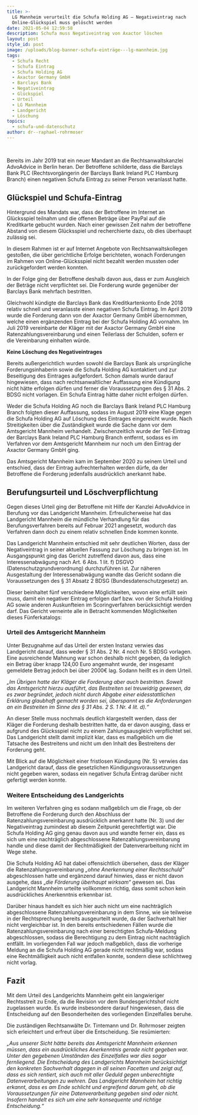 ```yaml
---
title: >-
  LG Mannheim verurteilt die Schufa Holding AG – Negativeintrag nach
  Online-Glückspiel muss gelöscht werden
date: 2021-05-04 12:59:58
description: Schufa muss Negativeintrag von Axactor löschen
layout: post
style_id: post
image: /uploads/blog-banner-schufa-einträge---lg-mannheim.jpg
tags:
  - Schufa Recht
  - Schufa Eintrag
  - Schufa Holding AG
  - Axactor Germany GmbH
  - Barclays Bank
  - Negativeintrag
  - Glückspiel
  - Urteil
  - LG Mannheim
  - Landgericht
  - Löschung
topics:
  - schufa-und-datenschutz
author: dr--raphael-rohrmoser
---
```

&nbsp;

Bereits im Jahr 2019 trat ein neuer Mandant an die Rechtsanwaltskanzlei AdvoAdvice in Berlin heran. Der Betroffene schilderte, dass die Barclays Bank PLC (Rechtsvorgängerin der Barclays Bank Ireland PLC Hamburg Branch) einen negativen Schufa Eintrag zu seiner Person veranlasst hatte.

## **Glückspiel und Schufa-Eintrag**

Hintergrund des Mandats war, dass der Betroffene im Internet an Glücksspiel teilnahm und die offenen Beträge über PayPal auf die Kreditkarte gebucht wurden. Nach einer gewissen Zeit nahm der betroffene Abstand von diesem Glücksspiel und recherchierte dazu, ob dies überhaupt zulässig sei.

In diesem Rahmen ist er auf Internet Angebote von Rechtsanwaltskollegen gesto&szlig;en, die über gerichtliche Erfolge berichteten, wonach Forderungen im Rahmen von Online-Glücksspiel nicht bezahlt werden mussten oder zurückgefordert werden konnten.

In der Folge ging der Betroffene deshalb davon aus, dass er zum Ausgleich der Beträge nicht verpflichtet sei. Die Forderung wurde gegenüber der Barclays Bank mehrfach bestritten.

Gleichwohl kündigte die Barclays Bank das Kreditkartenkonto Ende 2018 relativ schnell und veranlasste einen negativen Schufa Eintrag. Im April 2019 wurde die Forderung dann von der Axactor Germany GmbH übernommen, welche einen ergänzenden Eintrag bei der Schufa Holding AG vornahm. Im Juli 2019 vereinbarte der Kläger mit der Axactor Germany GmbH eine Ratenzahlungsvereinbarung und einen Teilerlass der Schulden, sofern er die Vereinbarung einhalten würde.

**Keine Löschung des Negativeintrages** &nbsp;&nbsp;&nbsp;

Bereits au&szlig;ergerichtlich wurden sowohl die Barclays Bank als ursprüngliche Forderungsinhaberin sowie die Schufa Holding AG kontaktiert und zur Beseitigung des Eintrages aufgefordert. Schon damals wurde darauf hingewiesen, dass nach rechtsanwaltlicher Auffassung eine Kündigung nicht hätte erfolgen dürfen und ferner die Voraussetzungen des &sect; 31 Abs. 2 BDSG nicht vorlagen. Ein Schufa Eintrag hätte daher nicht erfolgen dürfen.

Weder die Schufa Holding AG noch die Barclays Bank Ireland PLC Hamburg Branch folgten dieser Auffassung, sodass im August 2019 eine Klage gegen die Schufa Holding AG auf Löschung des Eintrages eingereicht wurde. Nach Streitigkeiten über die Zuständigkeit wurde die Sache dann vor dem Amtsgericht Mannheim verhandelt. Zwischenzeitlich wurde der Teil-Eintrag der Barclays Bank Ireland PLC Hamburg Branch entfernt, sodass es im Verfahren vor dem Amtsgericht Mannheim nur noch um den Eintrag der Axactor Germany GmbH ging.

Das Amtsgericht Mannheim kam im September 2020 zu seinem Urteil und entschied, dass der Eintrag aufrechterhalten werden dürfe, da der Betroffene die Forderung jedenfalls ausdrücklich anerkannt habe.

## **Berufungsurteil und Löschverpflichtung**

Gegen dieses Urteil ging der Betroffene mit Hilfe der Kanzlei AdvoAdvice in Berufung vor das Landgericht Mannheim. Erfreulicherweise hat das Landgericht Mannheim die mündliche Verhandlung für das Berufungsverfahren bereits auf Februar 2021 angesetzt, wodurch das Verfahren dann doch zu einem relativ schnellen Ende kommen konnte.

Das Landgericht Mannheim entschied mit sehr deutlichen Worten, dass der Negativeintrag in seiner aktuellen Fassung zur Löschung zu bringen ist. Im Ausgangspunkt ging das Gericht zutreffend davon aus, dass eine Interessenabwägung nach Art. 6 Abs. 1 lit. f) DSGVO (Datenschutzgrundverordnung) durchzuführen ist. Zur näheren Ausgestaltung der Interessenabwägung wandte das Gericht sodann die Voraussetzungen des &sect; 31 Absatz 2 BDSG (Bundesdatenschutzgesetz) an.

Dieser beinhaltet fünf verschiedene Möglichkeiten, wovon eine erfüllt sein muss, damit ein negativer Eintrag erfolgen darf bzw. von der Schufa Holding AG sowie anderen Auskunfteien im Scoringverfahren berücksichtigt werden darf. Das Gericht verneinte alle in Betracht kommenden Möglichkeiten dieses Fünferkatalogs: &nbsp;

### **Urteil des Amtsgericht Mannheim**

Unter Bezugnahme auf das Urteil der ersten Instanz verwies das Landgericht darauf, dass weder &sect; 31 Abs. 2 Nr. 4 noch Nr. 5 BDSG vorlagen. Eine ausreichende Mahnung war schon deshalb nicht gegeben, da lediglich ein Betrag über knapp 124,00 Euro angemahnt wurde, der insgesamt gemeldete Betrag jedoch bei über 2000€ lag. Sodann hei&szlig;t es in dem Urteil.

*„Im Übrigen hatte der Kläger die Forderung aber auch bestritten. Soweit das Amtsgericht hierzu ausführt, das Bestreiten sei treuwidrig gewesen, da es zwar begründet, jedoch nicht durch Abgabe einer eidesstattlichen Erklärung glaubhaft gemacht worden sei, überspannt es die Anforderungen an ein Bestreiten im Sinne des &sect; 31 Abs. 2 S. 1 Nr. 4 lit. d).“ &nbsp;*

An dieser Stelle muss nochmals deutlich klargestellt werden, dass der Kläger die Forderung deshalb bestritten hatte, da er davon ausging, dass er aufgrund des Glücksspiel nicht zu einem Zahlungsausgleich verpflichtet sei. Das Landgericht stellt damit implizit klar, dass es ma&szlig;geblich um die Tatsache des Bestreitens und nicht um den Inhalt des Bestreitens der Forderung geht.

Mit Blick auf die Möglichkeit einer fristlosen Kündigung (Nr. 5) verwies das Landgericht darauf, dass die gesetzlichen Kündigungsvoraussetzungen nicht gegeben waren, sodass ein negativer Schufa Eintrag darüber nicht gefertigt werden konnte.

### **Weitere Entscheidung des Landgerichts**

Im weiteren Verfahren ging es sodann ma&szlig;geblich um die Frage, ob der Betroffene die Forderung durch den Abschluss der Ratenzahlungsvereinbarung ausdrücklich anerkannt hatte (Nr. 3) und der Negativeintrag zumindest ab diesem Zeitpunkt gerechtfertigt war. Die Schufa Holding AG ging genau davon aus und wandte ferner ein, dass es sich um eine nachträglich abgeschlossene Ratenzahlungsvereinbarung handle und diese damit der Rechtmä&szlig;igkeit der Datenverarbeitung nicht im Wege stehe.

Die Schufa Holding AG hat dabei offensichtlich übersehen, dass der Kläger die Ratenzahlungsvereinbarung *„ohne Anerkennung einer Rechtsschuld“* abgeschlossen hatte und ergänzend darauf hinwies, dass er nicht davon ausgehe, dass „*die Förderung überhaupt wirksam“* gewesen sei. Das Landgericht Mannheim urteilte vollkommen richtig, dass somit schon kein ausdrückliches Anerkenntnis erkennbar ist.

Darüber hinaus handelt es sich hier auch nicht um eine nachträglich abgeschlossene Ratenzahlungsvereinbarung in dem Sinne, wie sie teilweise in der Rechtsprechung bereits ausgeurteilt wurde, da der Sachverhalt hier nicht vergleichbar ist. In den bereits entschiedenen Fällen wurde die Ratenzahlungsvereinbarung nach einer berechtigten Schufa-Meldung abgeschlossen, sodass die Berechtigung zu dem Eintrag nicht nachträglich entfällt. Im vorliegenden Fall war jedoch ma&szlig;geblich, dass die vorherige Meldung an die Schufa Holding AG gerade nicht rechtmä&szlig;ig war, sodass eine Rechtmä&szlig;igkeit auch nicht entfallen konnte, sondern diese schlichtweg nicht vorlag.

## **Fazit**

Mit dem Urteil des Landgerichts Mannheim geht ein langwieriger Rechtsstreit zu Ende, da die Revision vor dem Bundesgerichtshof nicht zugelassen wurde. Es wurde insbesondere darauf hingewiesen, dass die Entscheidung auf den Besonderheiten des vorliegenden Einzelfalles beruhe.

Die zuständigen Rechtsanwälte Dr. Tintemann und Dr. Rohrmoser zeigten sich erleichtert und erfreut über die Entscheidung. Sie resümierten:

*„Aus unserer Sicht hätte bereits das Amtsgericht Mannheim erkennen müssen, dass ein ausdrückliches Anerkenntnis gerade nicht gegeben war. Unter den gegebenen Umständen des Einzelfalles war dies sogar fernliegend. Die Entscheidung des Landgerichts Mannheim berücksichtigt den konkreten Sachverhalt dagegen in all seinen Facetten und zeigt auf, dass es sich rentiert, sich auch mit aller Geduld gegen unberechtigte Datenverarbeitungen zu wehren. Das Landgericht Mannheim hat richtig erkannt, dass es am Ende schlicht und ergreifend darum geht, ob die Voraussetzungen für eine Datenverarbeitung gegeben sind oder nicht. Insofern handelt es sich um eine sehr konsequente und richtige Entscheidung.“ &nbsp;*

&nbsp;

&nbsp;
